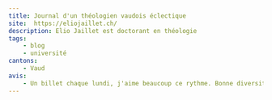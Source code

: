 ```yaml
---
title: Journal d'un théologien vaudois éclectique
site:  https://eliojaillet.ch/
description: Elio Jaillet est doctorant en théologie
tags:
    - blog
    - université
cantons:
    - Vaud
avis:
    - Un billet chaque lundi, j'aime beaucoup ce rythme. Bonne diversité entre des sujets universitaires et l'engagement en paroisse.
---
```


